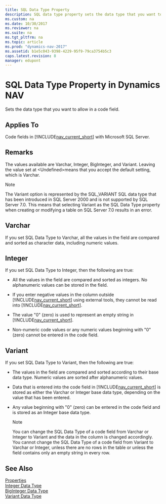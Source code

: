 ```yaml
---
title: SQL Data Type Property
description: SQL data type property sets the data type that you want to allow in a code field. The values available are Varchar, Integer, BigInteger, and Variant.
ms.custom: na
ms.date: 10/30/2017
ms.reviewer: na
ms.suite: na
ms.tgt_pltfrm: na
ms.topic: article
ms.prod: "dynamics-nav-2017"
ms.assetid: b1e5c043-9398-4229-95f9-79ca3754b5c3
caps.latest.revision: 8
manager: edupont
---
```

# SQL Data Type Property in Dynamics NAV
Sets the data type that you want to allow in a code field.  
  
## Applies To  
 Code fields in [!INCLUDE[nav_current_short](includes/nav_current_short_md.md)] with Microsoft SQL Server.  
  
## Remarks  
 The values available are Varchar, Integer, BigInteger, and Variant. Leaving the value set at \<Undefined>means that you accept the default setting, which is Varchar.  
  
> [!NOTE]  
>  The Variant option is represented by the SQL\_VARIANT SQL data type that has been introduced in SQL Server 2000 and is not supported by SQL Server 7.0. This means that selecting Variant as the SQL Data Type property when creating or modifying a table on SQL Server 7.0 results in an error.  
  
## Varchar  
 If you set SQL Data Type to Varchar, all the values in the field are compared and sorted as character data, including numeric values.  
  
## Integer  
 If you set SQL Data Type to Integer, then the following are true:  
  
-   All the values in the field are compared and sorted as integers. No alphanumeric values can be stored in the field.  
  
-   If you enter negative values in the column outside [!INCLUDE[nav_current_short](includes/nav_current_short_md.md)] using external tools, they cannot be read into [!INCLUDE[nav_current_short](includes/nav_current_short_md.md)].  
  
-   The value "0" \(zero\) is used to represent an empty string in [!INCLUDE[nav_current_short](includes/nav_current_short_md.md)].  
  
-   Non-numeric code values or any numeric values beginning with "0" \(zero\) cannot be entered in the code field.  
  
## Variant  
 If you set SQL Data Type to Variant, then the following are true:  
  
-   The values in the field are compared and sorted according to their base data type. Numeric values are sorted after alphanumeric values.  
  
-   Data that is entered into the code field in [!INCLUDE[nav_current_short](includes/nav_current_short_md.md)] is stored as either the Varchar or Integer base data type, depending on the value that has been entered.  
  
-   Any value beginning with "0" \(zero\) can be entered in the code field and is stored as an Integer base data type.  
  
    > [!NOTE]  
    >  You can change the SQL Data Type of a code field from Varchar or Integer to Variant and the data in the column is changed accordingly. You cannot change the SQL Data Type of a code field from Variant to Varchar or Integer, unless there are no rows in the table or unless the field contains only an empty string in every row.  
  
## See Also  
 [Properties](Properties.md)   
 [Integer Data Type](Integer-Data-Type.md)   
 [BigInteger Data Type](BigInteger-Data-Type.md)   
 [Variant Data Type](Variant-Data-Type.md)